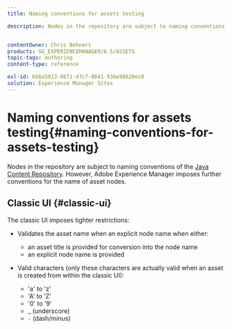 ```yaml
---
title: Naming conventions for assets testing

description: Nodes in the repository are subject to naming conventions of the Java Content Repository. However, Adobe Experience Manager imposes further conventions for the name of asset nodes.


contentOwner: Chris Bohnert
products: SG_EXPERIENCEMANAGER/6.5/ASSETS
topic-tags: authoring
content-type: reference

exl-id: bb6a5913-0871-47c7-8641-936e98920ec0
solution: Experience Manager Sites
---
```

# Naming conventions for assets testing{#naming-conventions-for-assets-testing}

Nodes in the repository are subject to naming conventions of the [Java Content Repository](/help/sites-developing/the-basics.md#java-content-repository). However, Adobe Experience Manager imposes further conventions for the name of asset nodes.

## Classic UI {#classic-ui}

The classic UI imposes tighter restrictions:

* Validates the asset name when an explicit node name when either:

    * an asset title is provided for conversion into the node name
    * an explicit node name is provided

* Valid characters (only these characters are actually valid when an asset is created from within the classic UI):

    * 'a' to 'z'
    * 'A' to 'Z'
    * '0' to '9'
    * _ (underscore)
    * `-` (dash/minus)
